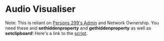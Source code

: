 # Audio Visualiser
Note: This is reliant on [Persons 299's Admin](https://www.roblox.com/game-pass/35748) and Network Ownership. You need these and **sethiddenproperty** and **gethiddenproperty** as well as **setclipboard**! Here's a link to the [script](https://github.com/Stefanuk12/ROBLOX/blob/master/Games/Kohls%20Admin%20House/AudioVisualiser.lua).
